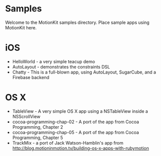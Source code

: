 Samples
=======

Welcome to the MotionKit samples directory. Place sample apps using MotionKit here.

# iOS

* HelloWorld - a very simple teacup demo
* AutoLayout - demonstrates the constraints DSL
* Chatty - This is a full-blown app, using AutoLayout, SugarCube, and a Firebase
  backend

# OS X

* TableView - A very simple OS X app using a NSTableView inside a NSScrollView
* cocoa-programming-chap-02 - A port of the app from Cocoa Programming, Chapter 2
* cocoa-programming-chap-05 - A port of the app from Cocoa Programming, Chapter 5
* TrackMix - a port of Jack Watson-Hamblin's app from http://blog.motioninmotion.tv/building-os-x-apps-with-rubymotion
